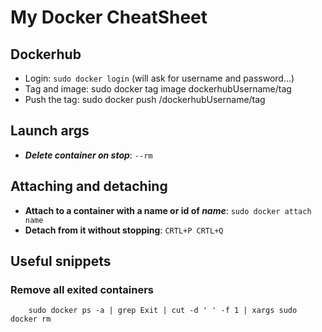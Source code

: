 # My Docker CheatSheet

## Dockerhub

* Login: ```sudo docker login``` (will ask for username and password...)
* Tag and image: sudo docker tag image dockerhubUsername/tag
* Push the tag: sudo docker push /dockerhubUsername/tag

## Launch args

* ***Delete container on stop***: ```--rm```

## Attaching and detaching

* **Attach to a container with a name or id of *name***: ```sudo docker attach name```
* **Detach from it without stopping**: ```CRTL+P CRTL+Q```

## Useful snippets

### Remove all exited containers

```shell
    sudo docker ps -a | grep Exit | cut -d ' ' -f 1 | xargs sudo docker rm
```